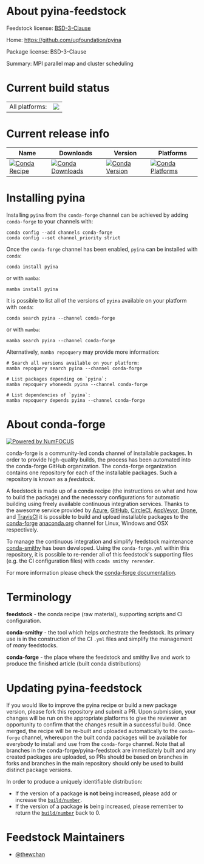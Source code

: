 About pyina-feedstock
=====================

Feedstock license: [BSD-3-Clause](https://github.com/conda-forge/pyina-feedstock/blob/main/LICENSE.txt)

Home: https://github.com/uqfoundation/pyina

Package license: BSD-3-Clause

Summary: MPI parallel map and cluster scheduling

Current build status
====================


<table><tr><td>All platforms:</td>
    <td>
      <a href="https://dev.azure.com/conda-forge/feedstock-builds/_build/latest?definitionId=19183&branchName=main">
        <img src="https://dev.azure.com/conda-forge/feedstock-builds/_apis/build/status/pyina-feedstock?branchName=main">
      </a>
    </td>
  </tr>
</table>

Current release info
====================

| Name | Downloads | Version | Platforms |
| --- | --- | --- | --- |
| [![Conda Recipe](https://img.shields.io/badge/recipe-pyina-green.svg)](https://anaconda.org/conda-forge/pyina) | [![Conda Downloads](https://img.shields.io/conda/dn/conda-forge/pyina.svg)](https://anaconda.org/conda-forge/pyina) | [![Conda Version](https://img.shields.io/conda/vn/conda-forge/pyina.svg)](https://anaconda.org/conda-forge/pyina) | [![Conda Platforms](https://img.shields.io/conda/pn/conda-forge/pyina.svg)](https://anaconda.org/conda-forge/pyina) |

Installing pyina
================

Installing `pyina` from the `conda-forge` channel can be achieved by adding `conda-forge` to your channels with:

```
conda config --add channels conda-forge
conda config --set channel_priority strict
```

Once the `conda-forge` channel has been enabled, `pyina` can be installed with `conda`:

```
conda install pyina
```

or with `mamba`:

```
mamba install pyina
```

It is possible to list all of the versions of `pyina` available on your platform with `conda`:

```
conda search pyina --channel conda-forge
```

or with `mamba`:

```
mamba search pyina --channel conda-forge
```

Alternatively, `mamba repoquery` may provide more information:

```
# Search all versions available on your platform:
mamba repoquery search pyina --channel conda-forge

# List packages depending on `pyina`:
mamba repoquery whoneeds pyina --channel conda-forge

# List dependencies of `pyina`:
mamba repoquery depends pyina --channel conda-forge
```


About conda-forge
=================

[![Powered by
NumFOCUS](https://img.shields.io/badge/powered%20by-NumFOCUS-orange.svg?style=flat&colorA=E1523D&colorB=007D8A)](https://numfocus.org)

conda-forge is a community-led conda channel of installable packages.
In order to provide high-quality builds, the process has been automated into the
conda-forge GitHub organization. The conda-forge organization contains one repository
for each of the installable packages. Such a repository is known as a *feedstock*.

A feedstock is made up of a conda recipe (the instructions on what and how to build
the package) and the necessary configurations for automatic building using freely
available continuous integration services. Thanks to the awesome service provided by
[Azure](https://azure.microsoft.com/en-us/services/devops/), [GitHub](https://github.com/),
[CircleCI](https://circleci.com/), [AppVeyor](https://www.appveyor.com/),
[Drone](https://cloud.drone.io/welcome), and [TravisCI](https://travis-ci.com/)
it is possible to build and upload installable packages to the
[conda-forge](https://anaconda.org/conda-forge) [anaconda.org](https://anaconda.org/)
channel for Linux, Windows and OSX respectively.

To manage the continuous integration and simplify feedstock maintenance
[conda-smithy](https://github.com/conda-forge/conda-smithy) has been developed.
Using the ``conda-forge.yml`` within this repository, it is possible to re-render all of
this feedstock's supporting files (e.g. the CI configuration files) with ``conda smithy rerender``.

For more information please check the [conda-forge documentation](https://conda-forge.org/docs/).

Terminology
===========

**feedstock** - the conda recipe (raw material), supporting scripts and CI configuration.

**conda-smithy** - the tool which helps orchestrate the feedstock.
                   Its primary use is in the construction of the CI ``.yml`` files
                   and simplify the management of *many* feedstocks.

**conda-forge** - the place where the feedstock and smithy live and work to
                  produce the finished article (built conda distributions)


Updating pyina-feedstock
========================

If you would like to improve the pyina recipe or build a new
package version, please fork this repository and submit a PR. Upon submission,
your changes will be run on the appropriate platforms to give the reviewer an
opportunity to confirm that the changes result in a successful build. Once
merged, the recipe will be re-built and uploaded automatically to the
`conda-forge` channel, whereupon the built conda packages will be available for
everybody to install and use from the `conda-forge` channel.
Note that all branches in the conda-forge/pyina-feedstock are
immediately built and any created packages are uploaded, so PRs should be based
on branches in forks and branches in the main repository should only be used to
build distinct package versions.

In order to produce a uniquely identifiable distribution:
 * If the version of a package **is not** being increased, please add or increase
   the [``build/number``](https://docs.conda.io/projects/conda-build/en/latest/resources/define-metadata.html#build-number-and-string).
 * If the version of a package **is** being increased, please remember to return
   the [``build/number``](https://docs.conda.io/projects/conda-build/en/latest/resources/define-metadata.html#build-number-and-string)
   back to 0.

Feedstock Maintainers
=====================

* [@thewchan](https://github.com/thewchan/)

